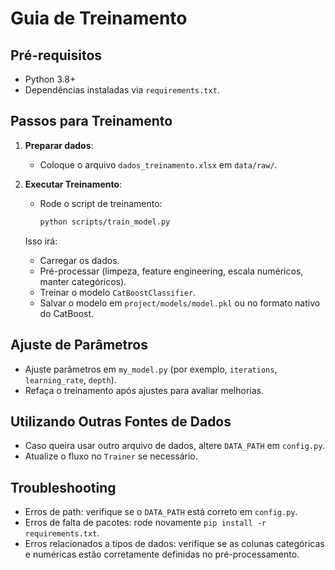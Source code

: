 # Guia de Treinamento

## Pré-requisitos

- Python 3.8+
- Dependências instaladas via `requirements.txt`.

## Passos para Treinamento

1. **Preparar dados**:  
   - Coloque o arquivo `dados_treinamento.xlsx` em `data/raw/`.
   
2. **Executar Treinamento**:  
   - Rode o script de treinamento:
     ```bash
     python scripts/train_model.py
     ```
     
   Isso irá:
   - Carregar os dados.
   - Pré-processar (limpeza, feature engineering, escala numéricos, manter categóricos).
   - Treinar o modelo `CatBoostClassifier`.
   - Salvar o modelo em `project/models/model.pkl` ou no formato nativo do CatBoost.

## Ajuste de Parâmetros

- Ajuste parâmetros em `my_model.py` (por exemplo, `iterations`, `learning_rate`, `depth`).
- Refaça o treinamento após ajustes para avaliar melhorias.

## Utilizando Outras Fontes de Dados

- Caso queira usar outro arquivo de dados, altere `DATA_PATH` em `config.py`.
- Atualize o fluxo no `Trainer` se necessário.

## Troubleshooting

- Erros de path: verifique se o `DATA_PATH` está correto em `config.py`.
- Erros de falta de pacotes: rode novamente `pip install -r requirements.txt`.
- Erros relacionados a tipos de dados: verifique se as colunas categóricas e numéricas estão corretamente definidas no pré-processamento.

